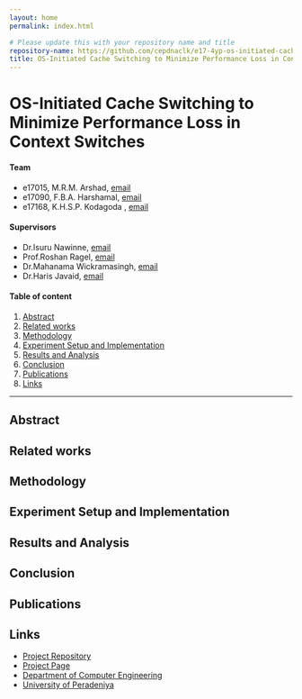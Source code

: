 ```yaml
---
layout: home
permalink: index.html

# Please update this with your repository name and title
repository-name: https://github.com/cepdnaclk/e17-4yp-os-initiated-cache-switching-to-minimize-performance-loss-in-context-switches
title: OS-Initiated Cache Switching to Minimize Performance Loss in Context Switches
---
```


[comment]: # "This is the standard layout for the project, but you can clean this and use your own template"

# OS-Initiated Cache Switching to Minimize Performance Loss in Context Switches



#### Team

- e17015, M.R.M. Arshad, [email](mailto:e17015@eng.pdn.ac.lk)
- e17090, F.B.A. Harshamal, [email](mailto:e17090@eng.pdn.ac.lk)
- e17168, K.H.S.P. Kodagoda , [email](mailto:e17168@eng.pdn.ac.lk)

#### Supervisors

- Dr.Isuru Nawinne, [email](mailto:name@eng.pdn.ac.lk)
- Prof.Roshan Ragel, [email](mailto:name@eng.pdn.ac.lk)
- Dr.Mahanama Wickramasingh, [email](mailto:name@eng.pdn.ac.lk)
- Dr.Haris Javaid, [email](mailto:name@eng.pdn.ac.lk)

#### Table of content

1. [Abstract](#abstract)
2. [Related works](#related-works)
3. [Methodology](#methodology)
4. [Experiment Setup and Implementation](#experiment-setup-and-implementation)
5. [Results and Analysis](#results-and-analysis)
6. [Conclusion](#conclusion)
7. [Publications](#publications)
8. [Links](#links)

---



## Abstract

## Related works

## Methodology

## Experiment Setup and Implementation

## Results and Analysis

## Conclusion

## Publications
[//]: # "Note: Uncomment each once you uploaded the files to the repository"

<!-- 1. [Semester 7 report](./) -->
<!-- 2. [Semester 7 slides](./) -->
<!-- 3. [Semester 8 report](./) -->
<!-- 4. [Semester 8 slides](./) -->
<!-- 5. Author 1, Author 2 and Author 3 "Research paper title" (2021). [PDF](./). -->


## Links

[//]: # ( NOTE: EDIT THIS LINKS WITH YOUR REPO DETAILS )

- [Project Repository](https://github.com/cepdnaclk/e17-4yp-os-initiated-cache-switching-to-minimize-performance-loss-in-context-switches)
- [Project Page](https://cepdnaclk.github.io/e17-4yp-os-initiated-cache-switching-to-minimize-performance-loss-in-context-switches/)
- [Department of Computer Engineering](http://www.ce.pdn.ac.lk/)
- [University of Peradeniya](https://eng.pdn.ac.lk/)

[//]: # "Please refer this to learn more about Markdown syntax"
[//]: # "https://github.com/adam-p/markdown-here/wiki/Markdown-Cheatsheet"
